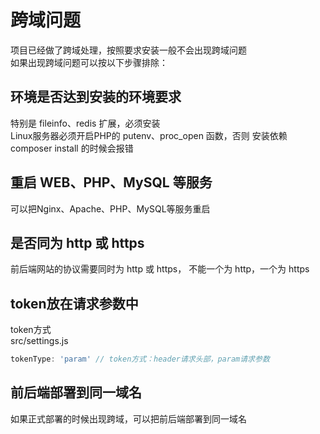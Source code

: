 # 跨域问题

项目已经做了跨域处理，按照要求安装一般不会出现跨域问题  
如果出现跨域问题可以按以下步骤排除：

## 环境是否达到安装的环境要求
特别是 fileinfo、redis 扩展，必须安装  
Linux服务器必须开启PHP的 putenv、proc_open 函数，否则 安装依赖 composer install 的时候会报错

## 重启 WEB、PHP、MySQL 等服务
可以把Nginx、Apache、PHP、MySQL等服务重启

## 是否同为 http 或 https
前后端网站的协议需要同时为 http 或 https， 不能一个为 http，一个为 https

## token放在请求参数中
token方式  
src/settings.js
```js
tokenType: 'param' // token方式：header请求头部，param请求参数
```

## 前后端部署到同一域名
如果正式部署的时候出现跨域，可以把前后端部署到同一域名